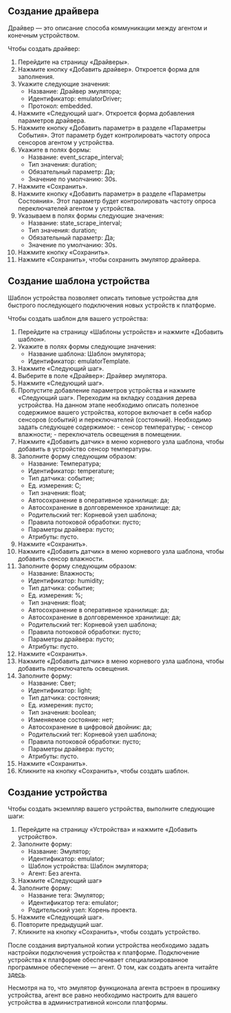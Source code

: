 ## Создание драйвера

Драйвер — это описание способа коммуникации между агентом и конечным устройством.

Чтобы создать драйвер:

1. Перейдите на страницу «Драйверы».
2. Нажмите кнопку «Добавить драйвер». Откроется форма для заполнения.
3. Укажите следующие значения:
   - Название: Драйвер эмулятора;
   - Идентификатор: emulatorDriver;
   - Протокол: embedded.
4. Нажмите «Следующий шаг». Откроется форма добавления параметров драйвера.
5. Нажмите кнопку «Добавить параметр» в разделе «Параметры События». Этот параметр будет контролировать частоту опроса сенсоров агентом у устройства.
6. Укажите в полях формы:
   - Название: event_scrape_interval;
   - Тип значения: duration;
   - Обязательный параметр: Да;
   - Значение по умолчанию: 30s.
7. Нажмите «Сохранить».
8. Нажмите кнопку «Добавить параметр» в разделе «Параметры Состояния». Этот параметр будет контролировать частоту опроса переключателей агентом у устройства.
9. Указываем в полях формы следующие значения:
   - Название: state_scrape_interval;
   - Тип значения: duration;
   - Обязательный параметр: Да;
   - Значение по умолчанию: 30s.
10. Нажмите кнопку «Сохранить».
11. Нажмите «Сохранить», чтобы сохранить эмулятор драйвера.

## Создание шаблона устройства

Шаблон устройства позволяет описать типовые устройства для быстрого последующего подключения новых устройств к платформе.

Чтобы создать шаблон для вашего устройства:

1. Перейдите на страницу «Шаблоны устройств» и нажмите «Добавить шаблон».
2. Укажите в полях формы следующие значения:
   - Название шаблона: Шаблон эмулятора;
   - Идентификатор: emulatorTemplate.
3. Нажмите «Следующий шаг».
4. Выберите в поле «Драйвер»: Драйвер эмулятора.
5. Нажмите «Следующий шаг».
6. Пропустите добавление параметров устройства и нажмите «Следующий шаг».
   Переходим на вкладку создания дерева устройства. На данном этапе необходимо описать полезное содержимое вашего устройства, которое включает в себя набор сенсоров (событий) и переключателей (состояний).
   Необходимо задать следующее содержимое: - сенсор температуры; - сенсор влажности; - переключатель освещения в помещении.
7. Нажмите «Добавить датчик» в меню корневого узла шаблона, чтобы добавить в устройство сенсор температуры.
8. Заполните форму следующим образом:
   - Название: Температура;
   - Идентификатор: temperature;
   - Тип датчика: событие;
   - Ед. измерения: С;
   - Тип значения: float;
   - Автосохранение в оперативное хранилище: да;
   - Автосохранение в долговременное хранилище: да;
   - Родительский тег: Корневой узел шаблона;
   - Правила потоковой обработки: пусто;
   - Параметры драйвера: пусто;
   - Атрибуты: пусто.
9. Нажмите «Сохранить».
10. Нажмите «Добавить датчик» в меню корневого узла шаблона, чтобы добавить сенсор влажности.
11. Заполните форму следующим образом:
    - Название: Влажность;
    - Идентификатор: humidity;
    - Тип датчика: событие;
    - Ед. измерения: %;
    - Тип значения: float;
    - Автосохранение в оперативное хранилище: да;
    - Автосохранение в долговременное хранилище: да;
    - Родительский тег: Корневой узел шаблона;
    - Правила потоковой обработки: пусто;
    - Параметры драйвера: пусто;
    - Атрибуты: пусто.
12. Нажмите «Сохранить».
13. Нажмите «Добавить датчик» в меню корневого узла шаблона, чтобы добавить переключатель освещения.
14. Заполните форму:
    - Название: Свет;
    - Идентификатор: light;
    - Тип датчика: состояния;
    - Ед. измерения: пусто;
    - Тип значения: boolean;
    - Изменяемое состояние: нет;
    - Автосохранение в цифровой двойник: да;
    - Родительский тег: Корневой узел шаблона;
    - Правила потоковой обработки: пусто;
    - Параметры драйвера: пусто;
    - Атрибуты: пусто.
15. Нажмите «Сохранить».
16. Кликните на кнопку «Сохранить», чтобы создать шаблон.

## Создание устройства

Чтобы создать экземпляр вашего устройства, выполните следующие шаги:

1. Перейдите на страницу «Устройства» и нажмите «Добавить устройство».
2. Заполните форму:
   - Название: Эмулятор;
   - Идентификатор: emulator;
   - Шаблон устройства: Шаблон эмулятора;
   - Агент: Без агента.
3. Нажмите «Следующий шаг»
4. Заполните форму:
   - Название тега: Эмулятор;
   - Идентификатор тега: emulator;
   - Родительский узел: Корень проекта.
5. Нажмите «Следующий шаг».
6. Повторите предыдущий шаг.
7. Кликните на кнопку «Сохранить», чтобы создать устройство.

После создания виртуальной копии устройства необходимо задать настройки подключения устройства к платформе. Подключение устройства к платформе обеспечивает специализированное программное обеспечение — агент. О том, как создать агента читайте [здесь](/additionals/iot/agents).

Несмотря на то, что эмулятор функционала агента встроен в прошивку устройства, агент все равно необходимо настроить для вашего устройства в административной консоли платформы.
